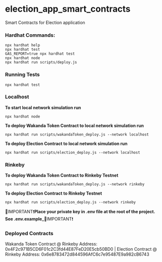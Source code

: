 # election_app_smart_contracts
Smart Contracts for Election application

### Hardhat Commands:
```shell
npx hardhat help
npx hardhat test
GAS_REPORT=true npx hardhat test
npx hardhat node
npx hardhat run scripts/deploy.js
```

### Running Tests
```
npx hardhat test
```

### Localhost
**To start local network simulation run**
```
npx hardhat node
```
**To deploy Wakanda Token Contract to local network simulation run**
```
npx hardhat run scripts/wakandaToken_deploy.js --network localhost
```
**To deploy Election Contract to local network simulation run**
```
npx hardhat run scripts/election_deploy.js --network localhost
```

### Rinkeby
**To deploy Wakanda Token Contract to Rinkeby Testnet**
```
npx hardhat run scripts/wakandaToken_deploy.js --network rinkeby
```
**To deploy Election Contract to Rinkeby Testnet**
```
npx hardhat run scripts/election_deploy.js --network rinkeby
```

🔴IMPORTANT❗**Place your private key in .env file at the root of the project. See .env.example_**🔴IMPORTANT❗

### Deployed Contracts
Wakanda Token Contract @ Rinkeby Address: 0x4F2c971B5CD6F01c2C3fd44E87FeD20E5cb50BD0 |
Election Contract @ Rinkeby Address: 0x6e8783472d844596AfC6c7e95487E9a982cB6743
